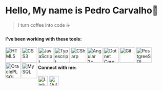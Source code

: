 # Hello, My name is Pedro Carvalho👋

> I turn coffee into code ☕

#### I've been working with these tools:

<img align="left" alt="HTML5" width="48px" src="https://img.icons8.com/color/48/000000/html-5.png" />
<img align="left" alt="CSS3" width="48px" src="https://img.icons8.com/color/48/000000/css3.png" />
<img align="left" alt="JavaScript" width="48px" src="https://img.icons8.com/color/48/000000/javascript.png" />
<img align="left" alt="Typescript" width="48px" src="https://img.icons8.com/color/48/000000/typescript.png"/>
<img align="left" alt="CSharp" width="48px" src="https://img.icons8.com/color/48/null/c-sharp-logo.png"/>
<img align="left" alt="Angular 2+" width="48px" src="https://img.icons8.com/fluency/48/null/angularjs.png" />
<img align="left" alt="Dotnet Core" width="48px" src="https://img.icons8.com/color/48/null/net-framework.png"/>
<img align="left" alt="Git" width="48px" src="https://img.icons8.com/color/48/000000/git.png" />
<img align="left" alt="PostgreeSQL" width="48px" src="https://img.icons8.com/color/48/000000/postgreesql.png"/>
<img align="left" alt="OraclePLSQL" width="48px" src="https://img.icons8.com/plasticine/48/null/oracle-pl-sql--v3.png"/>
<img align="left" alt="MySQL" width="48px" src="https://img.icons8.com/color/48/null/mysql-logo.png"/>

<br/> 
<br/>

#### Connect with me:
[<img align="center" alt="LinkedIn" width="30px" margin="5px" src="https://img.icons8.com/fluent/30/000000/linkedin.png" />](https://linkedin.com/in/pedro-bastos-carvalho-5449b0166/) 
[<img align="center" alt="Outlook" width="30px" margin="5px" src="https://img.icons8.com/color/48/null/gmail--v1.png"/>](mailto:pedorosphbc@gmail.com)

